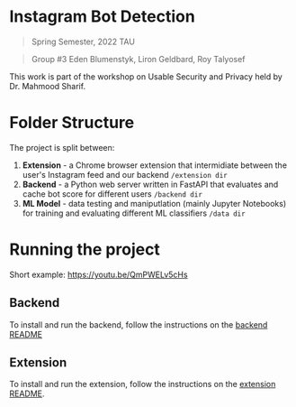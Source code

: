 # Instagram Bot Detection

> Spring Semester, 2022
> TAU

> Group #3
> Eden Blumenstyk, Liron Geldbard, Roy Talyosef


This work is part of the workshop on Usable Security and Privacy held by Dr. Mahmood Sharif.

# Folder Structure

The project is split between:
1. **Extension** - a Chrome browser extension that intermidiate between the user's Instagram feed and our backend `/extension dir`
1. **Backend** - a Python web server written in FastAPI that evaluates and cache bot score for different users `/backend dir`
1. **ML Model** - data testing and maniputlation (mainly Jupyter Notebooks) for training and evaluating different ML classifiers `/data dir`

# Running the project

Short example: https://youtu.be/QmPWELv5cHs

## Backend

To install and run the backend, follow the instructions on the [backend README](./backend/README.md)

## Extension

To install and run the extension, follow the instructions on the [extension README](./extension/README.md).

